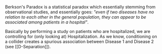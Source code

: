 Berkson's Paradox is a statistical paradox which essentially stemming from observational studies, and essentially goes: *"even if two diseases have no relation to each other in the general population, they can appear to be associated among patients in a hospital"*.

Basically by performing a study on patients who are hospitalized, we are controlling for (only looking at) Hospitalization. As we know, conditioning on a collider creates a spurious association between Disease 1 and Disease 2 (see [[D-Separation]]). 